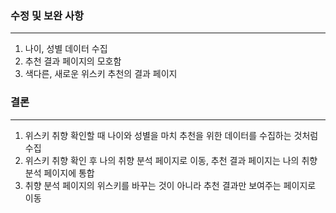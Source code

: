 ### 수정 및 보완 사항

---

1. 나이, 성별 데이터 수집
2. 추천 결과 페이지의 모호함
3. 색다른, 새로운 위스키 추천의 결과 페이지

### 결론

---

1. 위스키 취향 확인할 때 나이와 성별을 마치 추천을 위한 데이터를 수집하는 것처럼 수집
2. 위스키 취향 확인 후 나의 취향 분석 페이지로 이동, 추천 결과 페이지는 나의 취향 분석 페이지에 통합
3. 취향 분석 페이지의 위스키를 바꾸는 것이 아니라 추천 결과만 보여주는 페이지로 이동